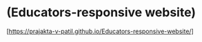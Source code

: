 # (Educators-responsive website)
[https://prajakta-v-patil.github.io/Educators-responsive-website/]
